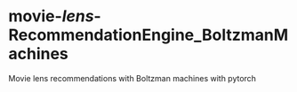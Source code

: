 # movie-_lens_-RecommendationEngine_BoltzmanMachines
Movie lens recommendations with Boltzman machines with pytorch

